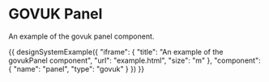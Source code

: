 # GOVUK Panel

An example of the govuk panel component.

{{ designSystemExample({
"iframe": {
    "title": "An example of the govukPanel component",
    "url": "example.html",
    "size": "m"
},
"component": {
    "name": "panel",
    "type": "govuk"
}
}) }}
